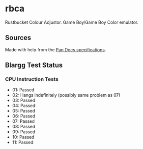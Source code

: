 # rbca

Rustbucket Colour Adjustor. Game Boy/Game Boy Color emulator.

## Sources

Made with help from the [Pan Docs specifications](http://bgb.bircd.org/pandocs.htm#cgbregisters).

## Blargg Test Status

### CPU Instruction Tests

- 01: Passed
- 02: Hangs indefinitely (possibly same problem as 07)
- 03: Passed
- 04: Passed
- 05: Passed
- 06: Passed
- 07: Passed
- 08: Passed
- 09: Passed
- 10: Passed
- 11: Passed
